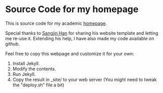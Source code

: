 Source Code for my homepage
=========================

This is source code for my academic [homepage](http://people.ucsc.edu/~praman1/).

Special thanks to [Sangjin Han](http://www.eecs.berkeley.edu/~sangjin/) for sharing his website template and letting me re-use it. Extending his help, I have also made my code available on github.

Feel free to copy this webpage and customize it for your own:

1. Install Jekyll.
2. Modify the contents.
3. Run Jekyll.
4. Copy the result in \_site/ to your web server
(You might need to tweak the "deploy.sh" file a bit)
